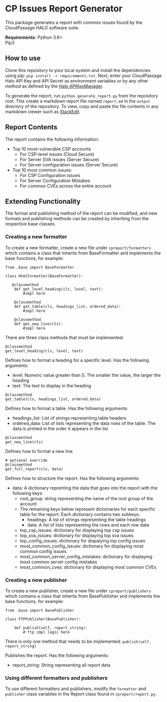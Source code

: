 # CP Issues Report Generator

This package generates a report with common issues found by the CloudPassage HALO software suite.

**Requirements:**
Python 3.6+  
Pip3  

## How to use

Clone this repository to your local system and install the dependencies using pip: `pip install -r requirements.txt`.  Next, enter your CloudPassage Halo API Key and API Secret as environment variables or by any other method as defined by the [Halo APIKeyManager](https://cloudpassage-halo-python-sdk.readthedocs.io/en/latest/api_key_manager.html](https://cloudpassage-halo-python-sdk.readthedocs.io/en/latest/api_key_manager.html)).

To generate the report, run `python generate_report.py` from the repository root. This create a markdown report file named `report.md` in the `output` directory of the repository. To view, copy and paste the file contents in any markdown viewer such as [StackEdit](https://stackedit.io/app#).

## Report Contents

The report contains the following information:
* Top 10 most-vulnerable CSP accounts
  * For CSP-level issues (Cloud Secure)
  * For Server SVA issues (Server Secure)
  * For Server configuration issues (Server Secure)
 * Top 10 most common issues:
     * For CSP Configuration issues
     * For Server Configuration Mistakes
     * For common CVEs across the entire account

## Extending Functionality

The format and publishing method of the report can be modified, and new formats and publishing methods can be created by inheriting from the respective base classes.

### Creating a new formatter
To create a new formatter, create a new file under `cpreport/formatters` which contains a class that inherits from BaseFormatter and implements the base functions, for example:
```
from .base import BaseFormatter

class HtmlFormatter(BaseFormatter):

   @classmethod
    def get_level_heading(cls, level, text):
        #impl here
        
    @classmethod
    def get_table(cls, headings_list, ordered_data):
        #impl here
        
    @classmethod
    def get_new_line(cls):
        #impl here
```

There are three class methods that must be implemented:

```
@classmethod
get_level_heading(cls, level, text)
```

Defines how to format a heading for a specific level. Has the following arguments:

* level: Numeric value greater than 0. The smaller the value, the larger the heading
* text: The text to display in the heading

```
@classmethod
get_table(cls, headings_list, ordered_data)
```


Defines how to format a table. Has the following arguments:
* headings_list: List of strings representing table headers
* ordered_data: List of lists representing the data rows of the table. The data is printed in the order it appears in the list

```
@classmethod
get_new_line(cls)
```


Defines how to format a new line

```
# optional override
@classmethod
get_full_report(cls, data)
```


Defines  how to structure the report. Has the following arguments:

* data: A dictionary reprenting the data that goes into the report with the following keys:
    * root_group: string representing the name of the root group of the account
    * The remaining keys below represent dictionaries for each specific table for the report. Each dictionary contains two subkeys:
        * headings: A list of strings representing the table headings
        * data: A list of lists representing the rows and each row data
    * top_csp_issues: dictionary for displaying top csp issues
    * top_sva_issues: dictionary for displaying top sva issues
    * top_config_issues: dictionary for dispalying top config issues
    * most_common_config_issues: dictionary for displaying most common config issues
    * most_common_server_config_mistakes: dictionary for displaying most common server config mistakes
    * most_common_cves: dictionary for displaying most common CVEs

### Creating a new publisher

To create a new publisher, create a new file under `cpreport/publishers` which contains a class that inherits from BasePublisher and implements the base functions, for example:

```
from .base import BasePublisher

class FTPPublisher(BasePublisher):

    def publish(self, report_string):
        # ftp impl logic here
```

There is only one method that needs to be implemented:
`publish(self, report_string)`

Publishes the report. Has the following arguments:
* report_string: String representing all report data

### Using different formatters and publishers

To use different formatters and publishers, modify the `formatter` and `publisher` class variables in the Report class found in `cpreport/report.py`.
